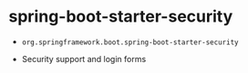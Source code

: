 # spring-boot-starter-security

- `org.springframework.boot.spring-boot-starter-security`

- Security support and login forms

